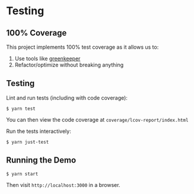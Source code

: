 # Testing

## 100% Coverage

This project implements 100% test coverage as it allows us to:
  1. Use tools like [greenkeeper](https://greenkeeper.io/)
  2. Refactor/optimize without breaking anything

## Testing

Lint and run tests (including with code coverage):

    $ yarn test

You can then view the code coverage at `coverage/lcov-report/index.html`

Run the tests interactively:

    $ yarn just-test

## Running the Demo

    $ yarn start

Then visit `http://localhost:3000` in a browser.